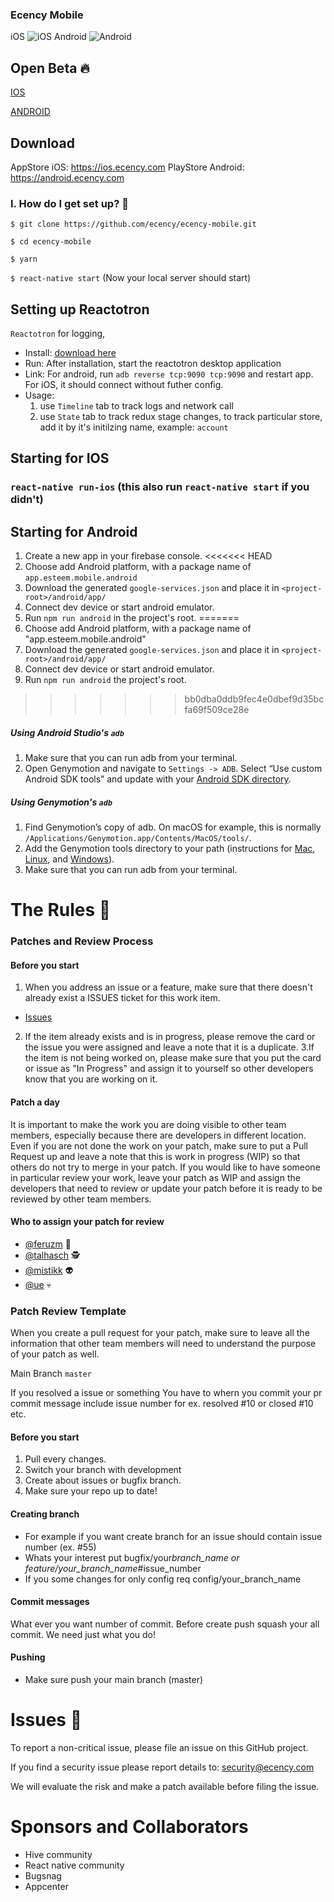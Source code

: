 ### Ecency Mobile

iOS ![iOS](https://build.appcenter.ms/v0.1/apps/ef80aa2a-d4e1-4f43-a4f8-be12ea72ba9b/branches/master/badge)
Android ![Android](https://build.appcenter.ms/v0.1/apps/12aace32-b58a-49da-bf85-5477f89ae16e/branches/master/badge)

## Open Beta 🔥

[IOS](https://install.appcenter.ms/orgs/ecency/apps/ios/distribution_groups/beta_testers)

[ANDROID](https://install.appcenter.ms/orgs/ecency/apps/android/distribution_groups/beta_testers)

## Download

AppStore iOS: https://ios.ecency.com
PlayStore Android: https://android.ecency.com

### I. How do I get set up? 🔧

`$ git clone https://github.com/ecency/ecency-mobile.git`

`$ cd ecency-mobile`

`$ yarn`

`$ react-native start` (Now your local server should start)

## Setting up Reactotron

`Reactotron` for logging,

- Install: [download here](https://github.com/infinitered/reactotron/blob/master/docs/installing.md)
- Run: After installation, start the reactotron desktop application
- Link: For android, run `adb reverse tcp:9090 tcp:9090` and restart app. For iOS, it should connect without futher config.
- Usage:
  1. use `Timeline` tab to track logs and network call
  2. use `State` tab to track redux stage changes, to track particular store, add it by it's initilzing name, example: `account`

## Starting for IOS

### `react-native run-ios` (this also run `react-native start` if you didn't)

## Starting for Android

1. Create a new app in your firebase console.
<<<<<<< HEAD
2. Choose add Android platform, with a package name of `app.esteem.mobile.android`
3. Download the generated `google-services.json` and place it in `<project-root>/android/app/`
4. Connect dev device or start android emulator.
5. Run `npm run android` in the project's root.
=======
2. Choose add Android platform, with a package name of "app.esteem.mobile.android"
3. Download the generated `google-services.json` and place it in `<project-root>/android/app/`
4. Connect dev device or start android emulator.
5. Run `npm run android` the project's root.
>>>>>>> bb0dba0ddb9fec4e0dbef9d35bcfa69f509ce28e

##### Using Android Studio's `adb`

1. Make sure that you can run adb from your terminal.
2. Open Genymotion and navigate to `Settings -> ADB`. Select “Use custom Android SDK tools” and update with your [Android SDK directory](https://stackoverflow.com/questions/25176594/android-sdk-location).

##### Using Genymotion's `adb`

1. Find Genymotion’s copy of adb. On macOS for example, this is normally `/Applications/Genymotion.app/Contents/MacOS/tools/`.
2. Add the Genymotion tools directory to your path (instructions for [Mac](http://osxdaily.com/2014/08/14/add-new-path-to-path-command-line/), [Linux](http://www.computerhope.com/issues/ch001647.htm), and [Windows](https://www.howtogeek.com/118594/how-to-edit-your-system-path-for-easy-command-line-access/)).
3. Make sure that you can run adb from your terminal.

# The Rules 🔪

### Patches and Review Process

#### Before you start

1.  When you address an issue or a feature, make sure that there doesn't already exist a ISSUES ticket for this work item.

- [Issues](https://github.com/ecency/ecency-mobile/issues)

2.  If the item already exists and is in progress, please remove the card or the issue you were assigned and leave a note that it is a duplicate.
    3.If the item is not being worked on, please make sure that you put the card or issue as "In Progress" and assign it to yourself so other developers know that you are working on it.

#### Patch a day

It is important to make the work you are doing visible to other team members, especially because there are developers in different location.
Even if you are not done the work on your patch, make sure to put a Pull Request up and leave a note that this is work in progress (WIP) so that others do not try to merge in your patch.
If you would like to have someone in particular review your work, leave your patch as WIP and assign the developers that need to review or update your patch before it is ready to be reviewed by other team members.

#### Who to assign your patch for review

- [@feruzm](https://github.com/feruzm) 👮
- [@talhasch](https://github.com/talhasch) 🕵
- [@mistikk](https://github.com/mistikk) 👽
- [@ue](https://github.com/ue) 💀

### Patch Review Template

When you create a pull request for your patch, make sure to leave all the information that other team members will need to understand the purpose of your patch as well.

Main Branch `master`

If you resolved a issue or something You have to whern you commit your pr commit message include issue number for ex. resolved #10 or closed #10 etc.

#### Before you start

1. Pull every changes.
2. Switch your branch with development
3. Create about issues or bugfix branch.
4. Make sure your repo up to date!

#### Creating branch

- For example if you want create branch for an issue should contain issue number (ex. #55)
- Whats your interest put bugfix/your*branch_name or feature/your_branch_name*#issue_number
- If you some changes for only config req config/your_branch_name

#### Commit messages

What ever you want number of commit. Before create push squash your all commit. We need just what you do!

#### Pushing

- Make sure push your main branch (master)

# Issues 👻

To report a non-critical issue, please file an issue on this GitHub project.

If you find a security issue please report details to: security@ecency.com

We will evaluate the risk and make a patch available before filing the issue.

# Sponsors and Collaborators

- Hive community
- React native community
- Bugsnag
- Appcenter
